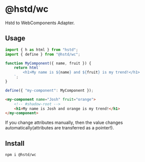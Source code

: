 # @hstd/wc
Hstd to WebComponents Adapter.

## Usage
```javascript
import { h as html } from "hstd";
import { define } from "@hstd/wc";

function MyComponent({ name, fruit }) {
	return html`
		<h1>My name is ${name} and ${fruit} is my trend!</h1>
	`;
}

define({ "my-component": MyComponent });
```

```html
<my-component name="Josh" fruit="orange">
	<!-- #shadow-root -->
	<h1>My name is Josh and orange is my trend!</h1>
</my-component>
```
If you change attributes manually, then the value changes automatically(attributes are transferred as a pointer!).

## Install
```bash
npm i @hstd/wc
```